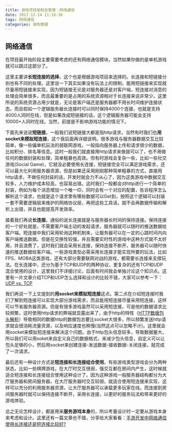 ```yaml
---
title: 游戏项目架构及管理：网络通信
date: 2017-12-14 11:18:36
tags: 网络通信
categories: 架构管理
---
```

## 网络通信
在项目最开始阶段主要需要考虑的还有网络通信模块，当然如果你做的是单机游戏就可以跳过这部分了。
<!--more-->
这里主要讲**长短连接的选择**，这个也是根据游戏项目来选择的。长连接和短链接分别也有不同的处理。这里说一下其实如果没有玩法上的限制，能用短链接来实现就尽量用短链接来实现，因为短链接无论是对服务器还是对客户端，短连接对消息的处理会简单很多，而且最重要的是占用的系统资源相对于长连接来说非常少。这里所说的系统资源占用少就是，无论是客户端还是服务器都不用长时间维护连接状态。而且假如一个逻辑服务器长连接时可以同时保持4000个连接，也就是支持4000人同时在线，但是如果改成短链接的话，这个逻辑服务器可能会支持10000+人同时在线，当然，前提是不影响游戏功能的情况下。

下面先来说说**短链接**。一般我们说短链接大都是指http请求，当然有时我们也**用socket来模拟短连接**，这个我后面再详细说明。很多游戏与服务器数据交互比较简单，像一些偏单机玩法的弱联网游戏，一般指向服务器上传和请求很少的数据，比如积分、排名等信息。这时一般我们就直接用http请求来做就可以了，也不用做任何的数据封装和处理，简单粗暴也高效。但有时游戏会复杂一些，比如一些社交游戏(Social Game)，它就没必要使用长连接，短链接完全可以满足游戏需求，还可以最大化利用服务器资源，但是如果还采用刚刚那种简单粗暴的方式，直接用http请求，不做任何封装的话，开发时就会力不从心了，因为这类游戏中数据交互较多，人力维护成本较高，也容易出错。这时我们一般都会对http进行一个简单的封装，例如为每个消息增加一个唯一ID，同时会有一个对应的配置，告诉程序怎么解析这个请求，也就是这个请求里有哪些数据可以Get到，按照这个逻辑可以封装一套不需要逻辑层来维护的网络协议层，再把这些工具话，就不会再数据传输和解析上出错，并且也能提高开发效率。

接着我们再说**长连接**。通俗的说长连接就是与服务器长时间的保持连接。保持连接的一个好处就是，不需要客户端主动的发起请求，服务器就可以随时的推送数据给客户端。短连接中我们采用轮询这种机制来，让服务器可以在一定的心跳时间内向客户端推送数据。但是在交换性较强，并且需要实时性的游戏中这种方式就不太好用，并且浪费了，这时我们就会采用长连接，保持连接不断开，服务器可以随时快速的推送数据给客户端。一些游戏类型必需采用长连接才能实现所要的玩法，比如FPS、MOBA这类游戏，还有大部分需要联网对战的游戏，都需要长连接来支撑玩法。在长连接中，还分为基于TCP和UDP的两种协议，更复杂的还有TCP和UDP混合使用的设计，这里我们不详细讨论，后面有时间我会单独讨论这个知识点。这里有一片文章介绍TCP和UDP怎么选择和设计的比较不错，大家可以参考一下：[UDP vs. TCP](https://gafferongames.com/post/udp_vs_tcp/)

我们再说一下上文提到的**用socket来模拟短连接**这点。第二点在介绍短连接时我们了解到短连接可以实现大部分游戏需求，而且能用短连接尽量采用短连接，这样可以节省服务器资源。但是有很多游戏虽然可以采用短连接，可是他的数据请求比较频繁，这时使用http请求的弊端就显露出来了，由于http的特性（[HTTP数据包头解析](http://www.360doc.com/content/14/0408/14/8510389_367243070.shtml)）导致相同的数据http的数据包总要比socket大很多，所以频繁发送http请求就会很消耗流量资源，以及响应速度也稍慢(当然这点可以忽略不计)。这里就会用socket来模拟短连接来解决这个问题。由于http包头信息较多，导致数据量大，所以我们可以用soket来自定义自己的数据格式，来减少包头信息，自定义可以让包头足够的小，然后用socket来创建连接-发送数据-接收数据-关闭连接，就完成了一次请求。

最后还有一种设计方式是**短连接和长连接组合使用**。有些游戏类型游戏会分为两种状态，比如一些棋牌游戏，在大厅时交互很弱，强交互都在房间内产生，这时候就适合短连接和长连接组合使用这种设计了。因为这种游戏一般服务器结构都分为大厅服务器和房间服务器，在大厅服务器时交互较弱，就适合使用短连接来实现，这样可以充分的利用服务器资源，让大厅服务器可以承载更多玩家在线。而连接到房间服务器时就可以保持连接不断开，采用长连接，以更好的服务玩法和带来更好的游戏体验。

总之无论怎样设计，都是用来**服务游戏本身**的，所以考量设计时一定要从游戏本身来考虑和设计。这里还有一篇文章也不错，分享给大家看看：[手游开发中网络通信使用长连接还是短连接比较好?](https://www.zhihu.com/question/21093821)




